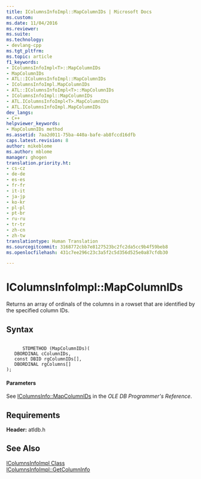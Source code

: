 ```yaml
---
title: IColumnsInfoImpl::MapColumnIDs | Microsoft Docs
ms.custom: 
ms.date: 11/04/2016
ms.reviewer: 
ms.suite: 
ms.technology:
- devlang-cpp
ms.tgt_pltfrm: 
ms.topic: article
f1_keywords:
- IColumnsInfoImpl<T>::MapColumnIDs
- MapColumnIDs
- ATL::IColumnsInfoImpl::MapColumnIDs
- IColumnsInfoImpl.MapColumnIDs
- ATL::IColumnsInfoImpl<T>::MapColumnIDs
- IColumnsInfoImpl::MapColumnIDs
- ATL.IColumnsInfoImpl<T>.MapColumnIDs
- ATL.IColumnsInfoImpl.MapColumnIDs
dev_langs:
- C++
helpviewer_keywords:
- MapColumnIDs method
ms.assetid: 7aa2d011-75ba-440a-bafe-ab8fccd16dfb
caps.latest.revision: 8
author: mikeblome
ms.author: mblome
manager: ghogen
translation.priority.ht:
- cs-cz
- de-de
- es-es
- fr-fr
- it-it
- ja-jp
- ko-kr
- pl-pl
- pt-br
- ru-ru
- tr-tr
- zh-cn
- zh-tw
translationtype: Human Translation
ms.sourcegitcommit: 3168772cbb7e8127523bc2fc2da5cc9b4f59beb8
ms.openlocfilehash: 431c7ee296c23c3a5f2c5d356d525e0a87cfdb30

---
```

# IColumnsInfoImpl::MapColumnIDs
Returns an array of ordinals of the columns in a rowset that are identified by the specified column IDs.  
  
## Syntax  
  
```  
  
      STDMETHOD (MapColumnIDs)(  
   DBORDINAL cColumnIDs,  
   const DBID rgColumnIDs[],  
   DBORDINAL rgColumns[]   
);  
```  
  
#### Parameters  
 See [IColumnsInfo::MapColumnIDs](https://msdn.microsoft.com/en-us/library/ms714200.aspx) in the *OLE DB Programmer's Reference*.  
  
## Requirements  
 **Header:** atldb.h  
  
## See Also  
 [IColumnsInfoImpl Class](../../data/oledb/icolumnsinfoimpl-class.md)   
 [IColumnsInfoImpl::GetColumnInfo](../../data/oledb/icolumnsinfoimpl-getcolumninfo.md)


<!--HONumber=Jan17_HO2-->


